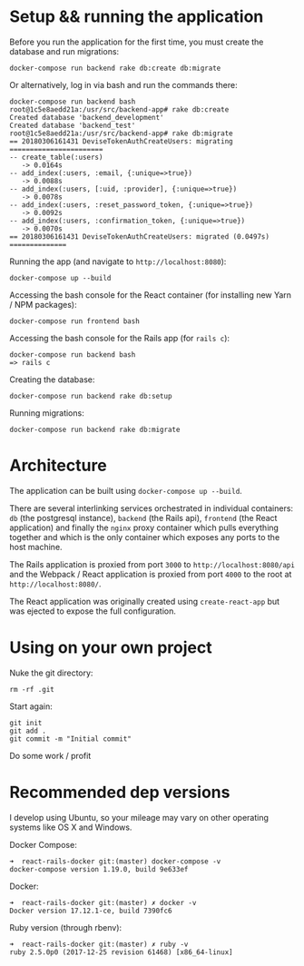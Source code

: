# Setup && running the application

Before you run the application for the first time, you must create the database and run migrations:

```
docker-compose run backend rake db:create db:migrate
```

Or alternatively, log in via bash and run the commands there:
```
docker-compose run backend bash
root@1c5e8aedd21a:/usr/src/backend-app# rake db:create
Created database 'backend_development'
Created database 'backend_test'
root@1c5e8aedd21a:/usr/src/backend-app# rake db:migrate
== 20180306161431 DeviseTokenAuthCreateUsers: migrating =======================
-- create_table(:users)
   -> 0.0164s
-- add_index(:users, :email, {:unique=>true})
   -> 0.0088s
-- add_index(:users, [:uid, :provider], {:unique=>true})
   -> 0.0078s
-- add_index(:users, :reset_password_token, {:unique=>true})
   -> 0.0092s
-- add_index(:users, :confirmation_token, {:unique=>true})
   -> 0.0070s
== 20180306161431 DeviseTokenAuthCreateUsers: migrated (0.0497s) ==============
```

Running the app (and navigate to `http://localhost:8080`):

```
docker-compose up --build
```

Accessing the bash console for the React container (for installing new Yarn / NPM packages):

```
docker-compose run frontend bash
```

Accessing the bash console for the Rails app (for `rails c`):

```
docker-compose run backend bash
=> rails c
```

Creating the database:

```
docker-compose run backend rake db:setup
```

Running migrations:

```
docker-compose run backend rake db:migrate
```

# Architecture

The application can be built using `docker-compose up --build`.

There are several interlinking services orchestrated in individual containers: `db` (the postgresql instance), `backend` (the Rails api), `frontend` (the React application) and finally the `nginx` proxy container which pulls everything together and which is the only container which exposes any ports to the host machine.

The Rails application is proxied from port `3000` to `http://localhost:8080/api` and the Webpack / React application is proxied from port `4000` to the root at `http://localhost:8080/`.

The React application was originally created using `create-react-app` but was ejected to expose the full configuration.

# Using on your own project

Nuke the git directory:

```
rm -rf .git
```

Start again:

```
git init
git add .
git commit -m "Initial commit"
```

Do some work / profit

# Recommended dep versions

I develop using Ubuntu, so your mileage may vary on other operating systems like OS X and Windows.

Docker Compose:

```
➜  react-rails-docker git:(master) docker-compose -v
docker-compose version 1.19.0, build 9e633ef
```

Docker:

```
➜  react-rails-docker git:(master) ✗ docker -v
Docker version 17.12.1-ce, build 7390fc6
```

Ruby version (through rbenv):

```
➜  react-rails-docker git:(master) ✗ ruby -v
ruby 2.5.0p0 (2017-12-25 revision 61468) [x86_64-linux]
```